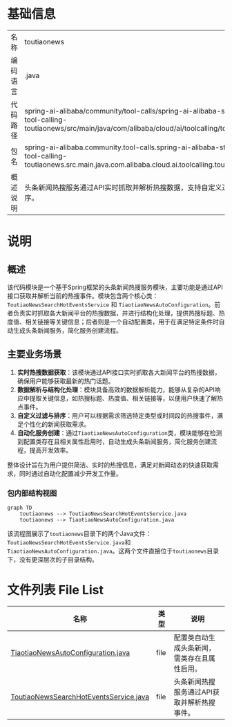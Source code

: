 # 基础信息

|      |      |
|------|------|
| 名称 | toutiaonews |
| 编码语言 | .java |
| 代码路径 | spring-ai-alibaba/community/tool-calls/spring-ai-alibaba-starter-tool-calling-toutiaonews/src/main/java/com/alibaba/cloud/ai/toolcalling/toutiaonews |
| 包名 | spring-ai-alibaba.community.tool-calls.spring-ai-alibaba-starter-tool-calling-toutiaonews.src.main.java.com.alibaba.cloud.ai.toolcalling.toutiaonews |
| 概述说明 | 头条新闻热搜服务通过API实时抓取并解析热搜数据，支持自定义过滤和排序。 |

# 说明

## 概述

该代码模块是一个基于Spring框架的头条新闻热搜服务模块，主要功能是通过API接口获取并解析当前的热搜事件。模块包含两个核心类：`ToutiaoNewsSearchHotEventsService` 和 `TiaotiaoNewsAutoConfiguration`。前者负责实时抓取各大新闻平台的热搜数据，并进行结构化处理，提供热搜标题、热度值、相关链接等关键信息；后者则是一个自动配置类，用于在满足特定条件时自动生成头条新闻服务，简化服务创建流程。

## 主要业务场景

1. **实时热搜数据获取**：该模块通过API接口实时抓取各大新闻平台的热搜数据，确保用户能够获取最新的热门话题。
2. **数据解析与结构化处理**：模块具备高效的数据解析能力，能够从复杂的API响应中提取关键信息，如热搜标题、热度值、相关链接等，以便用户快速了解热点事件。
3. **自定义过滤与排序**：用户可以根据需求筛选特定类型或时间段的热搜事件，满足个性化的新闻获取需求。
4. **自动化服务创建**：通过`TiaotiaoNewsAutoConfiguration`类，模块能够在检测到配置类存在且相关属性启用时，自动生成头条新闻服务，简化服务创建流程，提高开发效率。

整体设计旨在为用户提供简洁、实时的热搜信息，满足对新闻动态的快速获取需求，同时通过自动化配置减少开发工作量。


### 包内部结构视图

```mermaid
graph TD
    toutiaonews --> ToutiaoNewsSearchHotEventsService.java
    toutiaonews --> TiaotiaoNewsAutoConfiguration.java
```

该流程图展示了`toutiaonews`目录下的两个Java文件：`ToutiaoNewsSearchHotEventsService.java`和`TiaotiaoNewsAutoConfiguration.java`。这两个文件直接位于`toutiaonews`目录下，没有更深层次的子目录结构。

# 文件列表 File List

| 名称   | 类型  | 说明 |
|-------|------|-------------|
| [TiaotiaoNewsAutoConfiguration.java](TiaotiaoNewsAutoConfiguration.md) | file | 配置类自动生成头条新闻，需类存在且属性启用。 |
| [ToutiaoNewsSearchHotEventsService.java](ToutiaoNewsSearchHotEventsService.md) | file | 头条新闻热搜服务通过API获取并解析热搜事件。 |


